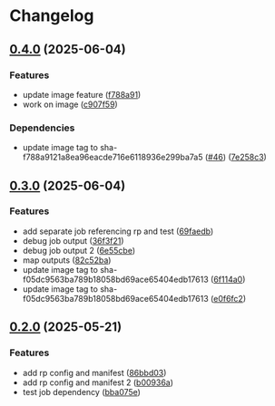 # Changelog

## [0.4.0](https://github.com/jneuff/test-actions/compare/image@v0.3.0...image@v0.4.0) (2025-06-04)


### Features

* update image feature ([f788a91](https://github.com/jneuff/test-actions/commit/f788a9121a8ea96eacde716e6118936e299ba7a5))
* work on image ([c907f59](https://github.com/jneuff/test-actions/commit/c907f597ab8628888ad277b8a7b74c4feab8b2c2))


### Dependencies

* update image tag to sha-f788a9121a8ea96eacde716e6118936e299ba7a5 ([#46](https://github.com/jneuff/test-actions/issues/46)) ([7e258c3](https://github.com/jneuff/test-actions/commit/7e258c385a90fdfc2cc57dd01fe3c97318c18347))

## [0.3.0](https://github.com/jneuff/test-actions/compare/image@v0.2.0...image@v0.3.0) (2025-06-04)


### Features

* add separate job referencing rp and test ([69faedb](https://github.com/jneuff/test-actions/commit/69faedb11cde786ca759b404c79cf22da6dc2e95))
* debug job output ([36f3f21](https://github.com/jneuff/test-actions/commit/36f3f21000f448552d08c581bbe2f0bd0e083a1d))
* debug job output 2 ([6e55cbe](https://github.com/jneuff/test-actions/commit/6e55cbec00979678247b474c4d7f553e1fb0bdc4))
* map outputs ([82c52ba](https://github.com/jneuff/test-actions/commit/82c52ba45d2b60756bf7fa25be57b13b650d2e91))
* update image tag to sha-f05dc9563ba789b18058bd69ace65404edb17613 ([6f114a0](https://github.com/jneuff/test-actions/commit/6f114a0f22b214add4e038b259827209f126cf15))
* update image tag to sha-f05dc9563ba789b18058bd69ace65404edb17613 ([e0f6fc2](https://github.com/jneuff/test-actions/commit/e0f6fc212271db9ebce77afbb046b831e3897f0d))

## [0.2.0](https://github.com/jneuff/test-actions/compare/image@v0.1.0...image@v0.2.0) (2025-05-21)


### Features

* add rp config and manifest ([86bbd03](https://github.com/jneuff/test-actions/commit/86bbd0387e732709824fcdb90602101c1d3958aa))
* add rp config and manifest 2 ([b00936a](https://github.com/jneuff/test-actions/commit/b00936acbd449c153ebde77639280816a9cb4e36))
* test job dependency ([bba075e](https://github.com/jneuff/test-actions/commit/bba075e572a54175d2b383b7c2fc84e2afba9010))
